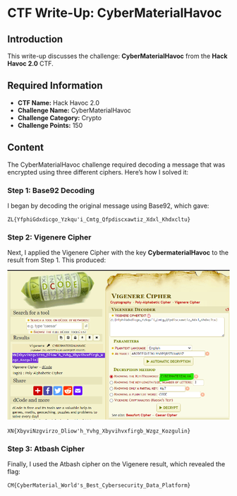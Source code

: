 # CTF Write-Up: CyberMaterialHavoc

## Introduction

This write-up discusses the challenge: **CyberMaterialHavoc** from the **Hack Havoc 2.0** CTF.

## Required Information

- **CTF Name:** Hack Havoc 2.0
- **Challenge Name:** CyberMaterialHavoc
- **Challenge Category:** Crypto
- **Challenge Points:** 150

## Content

The CyberMaterialHavoc challenge required decoding a message that was encrypted using three different ciphers. Here’s how I solved it:

### Step 1: Base92 Decoding
I began by decoding the original message using Base92, which gave:

    ZL{YfphiGdxdicgo_Yzkqu'i_Cmtg_Qfpdiscxawtiz_Xdxl_Khdxcltu}

### Step 2: Vigenere Cipher
Next, I applied the Vigenere Cipher with the key **CybermaterialHavoc** to the result from Step 1. This produced:

![](src\images\23.png)

    XN{XbyviNzgvirzo_Dliow'h_Yvhg_Xbyvihvxfirgb_Wzgz_Kozgulin}

### Step 3: Atbash Cipher
Finally, I used the Atbash cipher on the Vigenere result, which revealed the flag:

    CM{CyberMaterial_World's_Best_Cybersecurity_Data_Platform}

                 


